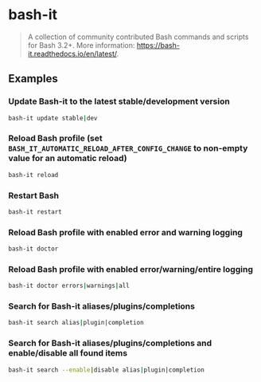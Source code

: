 # bash-it

> A collection of community contributed Bash commands and scripts for Bash 3.2+. More information: <https://bash-it.readthedocs.io/en/latest/>.

## Examples

### Update Bash-it to the latest stable/development version

```bash
bash-it update stable|dev
```

### Reload Bash profile (set `BASH_IT_AUTOMATIC_RELOAD_AFTER_CONFIG_CHANGE` to non-empty value for an automatic reload)

```bash
bash-it reload
```

### Restart Bash

```bash
bash-it restart
```

### Reload Bash profile with enabled error and warning logging

```bash
bash-it doctor
```

### Reload Bash profile with enabled error/warning/entire logging

```bash
bash-it doctor errors|warnings|all
```

### Search for Bash-it aliases/plugins/completions

```bash
bash-it search alias|plugin|completion
```

### Search for Bash-it aliases/plugins/completions and enable/disable all found items

```bash
bash-it search --enable|disable alias|plugin|completion
```
